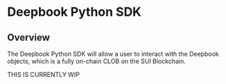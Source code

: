 # Deepbook Python SDK

## Overview
The Deepbook Python SDK will allow a user to interact with the Deepbook objects, which is a fully on-chain CLOB on the SUI Blockchain.

THIS IS CURRENTLY WIP
